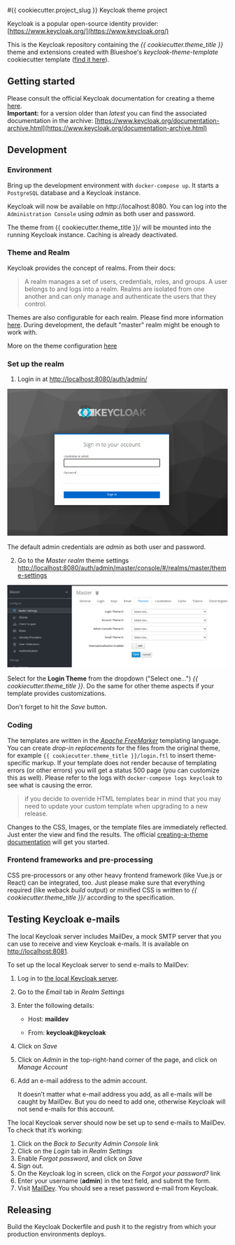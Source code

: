 #{{ cookiecutter.project_slug }} Keycloak theme project

Keycloak is a popular open-source identity provider: [https://www.keycloak.org/](https://www.keycloak.org/)  

This is the Keycloak repository containing the _{{ cookiecutter.theme_title }}_ theme and extensions created
with Blueshoe's _keycloak-theme-template_ cookiecutter template 
([find it here](https://github.com/Blueshoe/keycloak-theme-template)).

## Getting started
Please consult the official Keycloak documentation for creating a theme 
[here](https://www.keycloak.org/docs/latest/server_development/#creating-a-theme).  
**Important:** for a version older than _latest_ you can find the associated 
documentation in the archive: 
[https://www.keycloak.org/documentation-archive.html](https://www.keycloak.org/documentation-archive.html) 

## Development

### Environment
Bring up the development environment with `docker-compose up`. It starts a `PostgreSQL` database and a Keycloak
instance.

Keycloak will now be available on http://localhost:8080. You can log into the `Administration Console` using 
_admin_ as both user and password.

The theme from {{ cookiecutter.theme_title }}/ will be mounted into the running Keycloak instance. Caching is already
deactivated.

### Theme and Realm
Keycloak provides the concept of realms. From their docs:  
> A realm manages a set of users, credentials, roles, and groups. A user belongs to and logs into a realm. Realms are isolated from one another and can only manage and authenticate the users that they control.  

Themes are also configurable for each realm. Please find more information [here](https://www.keycloak.org/docs/latest/server_admin/#core-concepts-and-terms).
During development, the default "master" realm might be enough to work with.

More on the theme configuration [here](https://www.keycloak.org/docs/latest/server_development/#configure-theme)

### Set up the realm
1) Login in at [http://localhost:8080/auth/admin/](http://localhost:8080/auth/admin/)

 <img alt="" src="docs/img/1_login.png">

The default admin credentials are _admin_ as both user and password.

2) Go to the _Master realm_ theme settings  [http://localhost:8080/auth/admin/master/console/#/realms/master/theme-settings](http://localhost:8080/auth/admin/master/console/#/realms/master/theme-settings)

 <img alt="" src="docs/img/2_settings.png">

Select for the **Login Theme** from the dropdown ("Select one...") _{{ cookiecutter.theme_title }}_.
Do the same for other theme aspects if your template provides customizations.

Don't forget to hit the _Save_ button.

### Coding
The templates are written in the [_Apache FreeMarker_](https://freemarker.apache.org/) templating language.
You can create _drop-in replacements_ for the files from the original theme, 
for example `{{ cookiecutter.theme_title }}/login.ftl` to insert theme-specific markup. If your template does not render
because of templating errors (or other errors) you will get a status 500 page (you can customize this as well). Please
refer to the logs with `docker-compose logs keycloak` to see what is causing the error. 

> if you decide to override HTML templates bear in mind that you may need to update your custom template when 
> upgrading to a new release.

Changes to the CSS, Images, or the template files are immediately reflected. Just enter the view and find the results.
The official [creating-a-theme documentation](https://www.keycloak.org/docs/latest/server_development/#creating-a-theme)
will get you started.

### Frontend frameworks and pre-processing
CSS pre-processors or any other heavy frontend framework (like Vue.js or React) can be integrated, too. Just please
make sure that everything required (like weback _build_ output) or minified CSS is written to _{{ cookiecutter.theme_title }}/_
according to the specification.


## Testing Keycloak e-mails
The local Keycloak server includes MailDev, a mock SMTP server that you can use to receive and view Keycloak e-mails. It is available on <http://localhost:8081>.

To set up the local Keycloak server to send e-mails to MailDev:

1. Log in to [the local Keycloak server](http://localhost:8080).
2. Go to the _Email_ tab in _Realm Settings_
3. Enter the following details:

    - Host: **maildev**

    - From: **keycloak@keycloak**

4. Click on _Save_
5. Click on _Admin_ in the top-right-hand corner of the page, and click on _Manage Account_
6. Add an e-mail address to the admin account.

    It doesn’t matter what e-mail address you add, as all e-mails will be caught by MailDev. But you do need to add one, otherwise Keycloak will not send e-mails for this account.

The local Keycloak server should now be set up to send e-mails to MailDev. To check that it’s working:

1. Click on the _Back to Security Admin Console_ link
2. Click on the _Login_ tab in _Realm Settings_
3. Enable _Forgot password_, and click on _Save_
4. Sign out.
5. On the Keycloak log in screen, click on the _Forgot your password?_ link
6. Enter your username (**admin**) in the text field, and submit the form.
7. Visit [MailDev](http://localhost:8081). You should see a reset password e-mail from Keycloak.

## Releasing
Build the Keycloak Dockerfile and push it to the registry from which your production environments deploys.